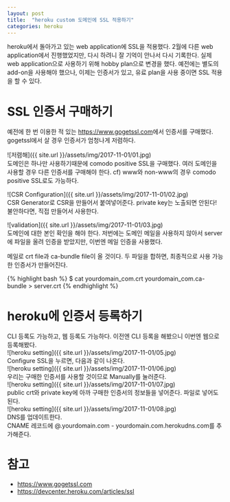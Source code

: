 ```yaml
---
layout: post
title:  "heroku custom 도메인에 SSL 적용하기"
categories: heroku
---
```

heroku에서 돌아가고 있는 web application에 SSL을 적용했다.
2월에 다른 web application에서 진행했었지만, 다시 하려니 잘 기억이 안나서 다시 기록한다.
실제 web application으로 사용하기 위해 hobby plan으로 변경을 했다.
예전에는 별도의 add-on을 사용해야 했으나, 이제는 인증서가 있고, 유료 plan을 사용 중이면 SSL 적용을 할 수 있다.

# SSL 인증서 구매하기
예전에 한 번 이용한 적 있는 <https://www.gogetssl.com>에서 인증서를 구매했다.
gogetssl에서 살 경우 인증서가 엄청나게 저렴하다.<br>

![저렴해]({{ site.url }}/assets/img/2017-11-01/01.jpg)<br>
도메인은 하나만 사용하기때문에 comodo positive SSL을 구매했다.
여러 도메인을 사용할 경우 다른 인증서를 구매해야 한다.
cf) www와 non-www의 경우 comodo positive SSL로도 가능하다.<br>

![CSR Configuration]({{ site.url }}/assets/img/2017-11-01/02.jpg)<br>
CSR Generator로 CSR을 만들어서 붙여넣어준다.
private key는 노출되면 안된다! 불안하다면, 직접 만들어서 사용한다.

![validation]({{ site.url }}/assets/img/2017-11-01/03.jpg)<br>
도메인에 대한 본인 확인을 해야 한다.
저번에는 도메인 메일을 사용하지 않아서 server에 파일을 올려 인증을 받았지만, 이번엔 메일 인증을 사용했다.<br>

메일로 crt file과 ca-bundle file이 올 것이다.
두 파일을 합하면, 최종적으로 사용 가능한 인증서가 만들어진다.<br>

{% highlight bash %}
$ cat yourdomain_com.crt yourdomain_com.ca-bundle > server.crt
{% endhighlight %}

# heroku에 인증서 등록하기
CLI 등록도 가능하고, 웹 등록도 가능하다.
이전엔 CLI 등록을 해봤으니 이번엔 웹으로 등록해봤다.<br>
![heroku setting]({{ site.url }}/assets/img/2017-11-01/05.jpg)<br>
Configure SSL을 누르면, 다음과 같이 나온다.<br>
![heroku setting]({{ site.url }}/assets/img/2017-11-01/06.jpg)<br>
우리는 구매한 인증서를 사용할 것이므로 Manually를 눌러준다.<br>
![heroku setting]({{ site.url }}/assets/img/2017-11-01/07.jpg)<br>
public crt와 private key에 아까 구매한 인증서의 정보들을 넣어준다. 파일로 넣어도 된다.<br>
![heroku setting]({{ site.url }}/assets/img/2017-11-01/08.jpg)<br>
DNS를 업데이트한다.<br>
CNAME 레코드에 @.yourdomain.com - yourdomain.com.herokudns.com를 추가해준다.

# 참고
* <https://www.gogetssl.com>
* <https://devcenter.heroku.com/articles/ssl>